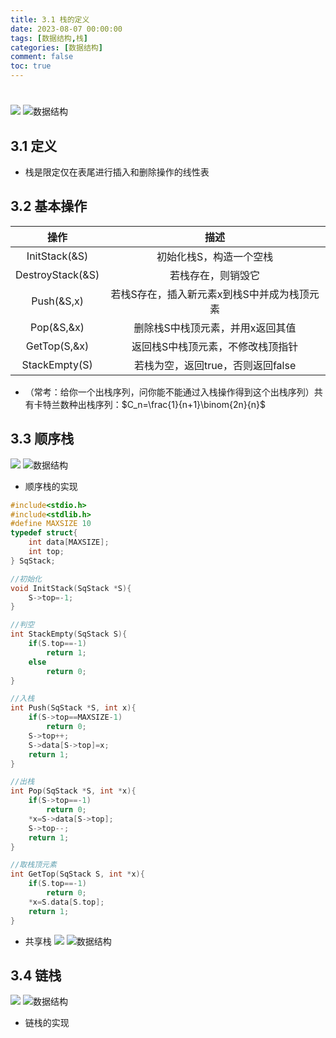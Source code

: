 ```yaml
---
title: 3.1 栈的定义
date: 2023-08-07 00:00:00
tags: [数据结构,栈]
categories: [数据结构]
comment: false
toc: true
---
```

#
<!--more-->

![](../../../../themes/yilia/source/img/datastruct/3_stack/stack/1.png)
![数据结构](/img/datastruct/3_stack/stack/1.png)


## 3.1 定义
- 栈是限定仅在表尾进行插入和删除操作的线性表

## 3.2 基本操作
|操作|描述|
|:---:|:---:|
|InitStack(&S)|初始化栈S，构造一个空栈|
|DestroyStack(&S)|若栈存在，则销毁它|
|Push(&S,x)|若栈S存在，插入新元素x到栈S中并成为栈顶元素|
|Pop(&S,&x)|删除栈S中栈顶元素，并用x返回其值|
|GetTop(S,&x)|返回栈S中栈顶元素，不修改栈顶指针|
|StackEmpty(S)|若栈为空，返回true，否则返回false|

- （常考：给你一个出栈序列，问你能不能通过入栈操作得到这个出栈序列）共有卡特兰数种出栈序列：$C_n=\frac{1}{n+1}\binom{2n}{n}$

## 3.3 顺序栈
![](../../../../themes/yilia/source/img/datastruct/3_stack/stack/2.png)
![数据结构](/img/datastruct/3_stack/stack/2.png)

- 顺序栈的实现
```c
#include<stdio.h>
#include<stdlib.h>
#define MAXSIZE 10
typedef struct{
    int data[MAXSIZE];
    int top;
} SqStack;

//初始化
void InitStack(SqStack *S){
    S->top=-1;
}

//判空
int StackEmpty(SqStack S){
    if(S.top==-1)
        return 1;
    else
        return 0;
}

//入栈
int Push(SqStack *S, int x){
    if(S->top==MAXSIZE-1)
        return 0;
    S->top++;
    S->data[S->top]=x;
    return 1;
}

//出栈
int Pop(SqStack *S, int *x){
    if(S->top==-1)
        return 0;
    *x=S->data[S->top];
    S->top--;
    return 1;
}

//取栈顶元素
int GetTop(SqStack S, int *x){
    if(S.top==-1)
        return 0;
    *x=S.data[S.top];
    return 1;
}
```

- 共享栈
![](../../../../themes/yilia/source/img/datastruct/3_stack/stack/3.png)
![数据结构](/img/datastruct/3_stack/stack/3.png)

## 3.4 链栈
![](../../../../themes/yilia/source/img/datastruct/3_stack/stack/4.png)
![数据结构](/img/datastruct/3_stack/stack/4.png)
- 链栈的实现
```c

```